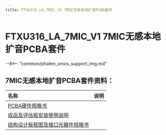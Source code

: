 ```yaml
---
title: FTXU316_LA_7MIC_V1 7MIC无感本地扩音PCBA套件
---
```



# FTXU316_LA_7MIC_V1 7MIC无感本地扩音PCBA套件
--8<-- "common/phaten_xmos_support_img.md"

## 7MIC无感本地扩音PCBA套件资料：

| 名称                          | 说明             
| :-----------------------------| :----------
| [PCBA硬件规格书](./硬件规格书) |
| [成品及评估板安装使用说明](./使用说明)    |
| [结构设计板框图及接口元器件规格书](../../../assets/download/ftxu316_la_7mic_v1/规格书和PCB板框.zip)|
